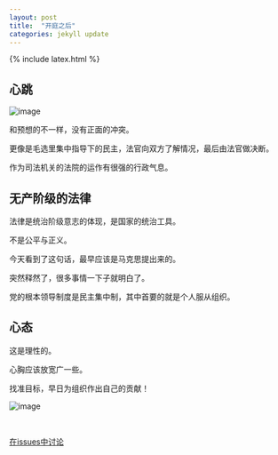 ```yaml
---
layout: post
title:  "开庭之后"
categories: jekyll update
---
```


{% include latex.html %}

## 心跳

![image](http://ww1.sinaimg.cn/large/9c45a0acly1gkoju6uz8zj20v91jlqm5.jpg)

和预想的不一样，没有正面的冲突。

更像是毛选里集中指导下的民主，法官向双方了解情况，最后由法官做决断。

作为司法机关的法院的运作有很强的行政气息。

## 无产阶级的法律

法律是统治阶级意志的体现，是国家的统治工具。

不是公平与正义。

今天看到了这句话，最早应该是马克思提出来的。

突然释然了，很多事情一下子就明白了。

党的根本领导制度是民主集中制，其中首要的就是个人服从组织。

## 心态

这是理性的。

心胸应该放宽广一些。

找准目标，早日为组织作出自己的贡献！

![image](http://ww1.sinaimg.cn/large/9c45a0acly1gkoljm1rbnj217q11gb29.jpg)

<br/> 

[在issues中讨论](https://github.com/pengbo-learn/pengbo-learn.github.io/issues)




